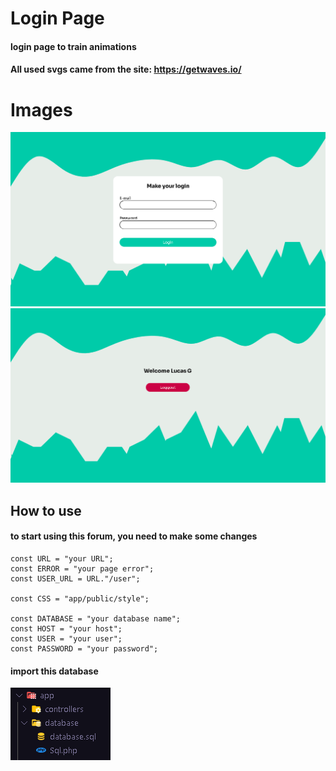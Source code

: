 # Login Page
#### login page to train animations
#### All used svgs came from the site: https://getwaves.io/

# Images
<img src="https://github.com/LucasChlz/Login-Page/blob/master/app/public/images/loginPage.png" width="auto">
<img src="https://github.com/LucasChlz/Login-Page/blob/master/app/public/images/userPage.png" width="auto">


## How to use
#### to start using this forum, you need to make some changes

```
const URL = "your URL";
const ERROR = "your page error";
const USER_URL = URL."/user";

const CSS = "app/public/style";

const DATABASE = "your database name";
const HOST = "your host";
const USER = "your user";
const PASSWORD = "your password";
```
#### import this database
<img src="https://github.com/LucasChlz/Login-Page/blob/master/app/public/images/database.png" width="auto">
